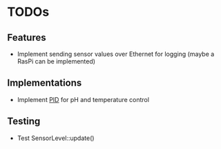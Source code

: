 # TODOs
## Features
* Implement sending sensor values over Ethernet for logging (maybe a RasPi can be implemented)
  
## Implementations
* Implement [PID](https://playground.arduino.cc/Code/PIDLibrary/) for pH and temperature control 

## Testing
* Test SensorLevel::update()